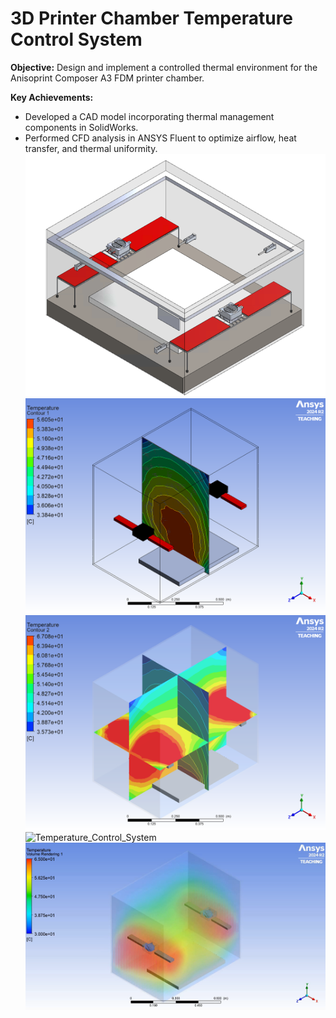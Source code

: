 # 3D Printer Chamber Temperature Control System

**Objective:** Design and implement a controlled thermal environment for the Anisoprint Composer A3 FDM printer chamber.  

**Key Achievements:**  
- Developed a CAD model incorporating thermal management components in SolidWorks.  
- Performed CFD analysis in ANSYS Fluent to optimize airflow, heat transfer, and thermal uniformity.  
![Temperature_Control_System](Temperature_Control_System.png)
![Temperature_Control_System](Contour_Analysis.png)
![Temperature_Control_System](Contour_Analysis_2.png)
![Temperature_Control_System](Circuit_Diagram.png)
![Temperature_Control_System](CFD_results.png)
